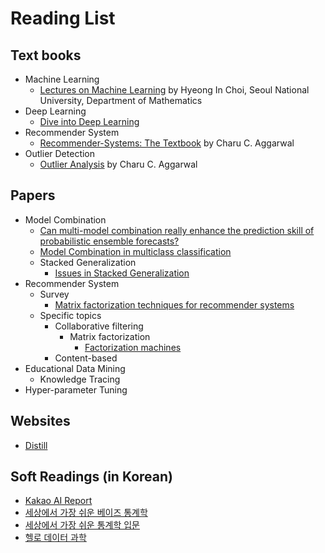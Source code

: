# Reading List

## Text books
- Machine Learning
  - [Lectures on Machine Learning](http://www.math.snu.ac.kr/~hichoi/machinelearning/index.html) by Hyeong In Choi, Seoul National University, Department of Mathematics
- Deep Learning
  - [Dive into Deep Learning](https://d2l.ai/)
- Recommender System
  - [Recommender-Systems: The Textbook](https://d1wqtxts1xzle7.cloudfront.net/63186644/2016_Book_RecommenderSystems20200503-102501-wsddcn-with-cover-page-v2.pdf?Expires=1646156544&Signature=CcG3hMtXlo5DVbWh6byEceCXyi0E0cuUlp2XI5q4q1BoVW8DmUY75NnNvf1WVfQAO7wS8YhiGeF2VW5hRiXLPNd2oUFv8ygBTdU9IOxcGjvwgvLzGolGNtMjzadXeYtdWnQI9eEZvMFpcv3tTq4aMuMhEzMJtBLwe3GUCf-JP1yIreto2l3bO5KniB0EKkHi4CAgOgTRw7Rdh1YF3sWiD~ymU5-rKx42wH1HvLq7vg9jtL73s9sClk-L1aFXb5ktMmZmFUX3awRgaMMT7XEK6L2mbpUMnEDcbpWPGq7dYBvuj0xldRp-BGIfthjengR1ENfFPDbgXxckIDmIznitEg__&Key-Pair-Id=APKAJLOHF5GGSLRBV4ZA) by Charu C. Aggarwal
- Outlier Detection
  - [Outlier Analysis](https://d1wqtxts1xzle7.cloudfront.net/57870486/Outlier-Analysis-with-cover-page-v2.pdf?Expires=1646156648&Signature=DeivOYXXH3LY5cY-v782O4GBHUKYglvAFxQScRRCylaxOAikFQU5pkiNubLvhzCSzsDTZn-o6H5EHdwl51jiHrTzaiKxXNbgh-JrGzzVRfxxeGIOsoJYM-Y46WVwfcAjzpB5RWy6udkbJSxBVeUXcXvvTzq4mkxcdQ5y5wOJedcDah5sBslff7tWQrI7wBJXHntpJ48VaNOG25kjQ0mwpjd9lfme0hJpaexIwMvPfBUskjkilUu~GZinCj-mmgL~pgySG4Rq-6Rl95K-pWgkkUW7YNnQtvgQaGj6~il4hXeZ~bxCBxfpYbFyyy6XaHS9MDp7uGc2-9SoFonSkqEgiA__&Key-Pair-Id=APKAJLOHF5GGSLRBV4ZA) by Charu C. Aggarwal


## Papers

- Model Combination
  - [Can multi-model combination really enhance the prediction
    skill of probabilistic ensemble forecasts?](https://rmets.onlinelibrary.wiley.com/doi/pdfdirect/10.1002/qj.210?casa_token=ABUs37ApamoAAAAA:5x4sB2xjMmAx3xg85NuikkvyodCnRIX4ZLd3P253rin_JVgE8t52p_Sox0RZMKC4kLrZCKGiIt4r0kI)
  - [Model Combination in multiclass classification](https://www.proquest.com/openview/eeb8f8b64391d56327c6eac829c3cb20/1?pq-origsite=gscholar&cbl=18750)
  - Stacked Generalization
    - [Issues in Stacked Generalization](https://www.jair.org/index.php/jair/article/view/10228)
- Recommender System 
  - Survey
    - [Matrix factorization techniques for recommender systems](https://www.inf.unibz.it/~ricci/ISR/papers/ieeecomputer.pdf)
  - Specific topics
    - Collaborative filtering
      - Matrix factorization
        - [Factorization machines](https://analyticsconsultores.com.mx/wp-content/uploads/2019/03/Factorization-Machines-Steffen-Rendle-Osaka-University-2010.pdf)
    - Content-based
- Educational Data Mining
  - Knowledge Tracing
- Hyper-parameter Tuning

## Websites
- [Distill](https://distill.pub/)

## Soft Readings (in Korean)
- [Kakao AI Report](http://aitimes.org/archives/1339)
- [세상에서 가장 쉬운 베이즈 통계학](http://www.kyobobook.co.kr/product/detailViewKor.laf?mallGb=KOR&ejkGb=KOR&barcode=9788965022718)
- [세상에서 가장 쉬운 통계학 입문](http://www.kyobobook.co.kr/product/detailViewKor.laf?mallGb=KOR&ejkGb=KOR&barcode=9788990994004)
- [헬로 데이터 과학](http://www.kyobobook.co.kr/product/detailViewKor.laf?ejkGb=KOR&mallGb=KOR&barcode=9788968482656)

